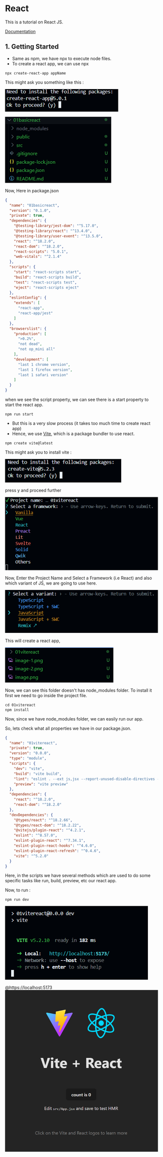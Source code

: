 # React
This is a tutorial on React JS. 

[Documentation](https://react.dev/)

## 1. Getting Started

- Same as npm, we have npx to execute node files.
- To create a react app, we can use npx

```
npx create-react-app appName
```
This might ask you something like this :

![alt text](image-6.png)

![alt text](image-7.png)


Now, Here in package.json

```json
{
  "name": "01basicreact",
  "version": "0.1.0",
  "private": true,
  "dependencies": {
    "@testing-library/jest-dom": "^5.17.0",
    "@testing-library/react": "^13.4.0",
    "@testing-library/user-event": "^13.5.0",
    "react": "^18.2.0",
    "react-dom": "^18.2.0",
    "react-scripts": "5.0.1",
    "web-vitals": "^2.1.4"
  },
  "scripts": {
    "start": "react-scripts start",
    "build": "react-scripts build",
    "test": "react-scripts test",
    "eject": "react-scripts eject"
  },
  "eslintConfig": {
    "extends": [
      "react-app",
      "react-app/jest"
    ]
  },
  "browserslist": {
    "production": [
      ">0.2%",
      "not dead",
      "not op_mini all"
    ],
    "development": [
      "last 1 chrome version",
      "last 1 firefox version",
      "last 1 safari version"
    ]
  }
}

```

when we see the script property, we can see there is a start property to start the react app.

``` 
npm run start
```


- But this is a very slow process (it takes too much time to create react app)
- Hence, we use [Vite](https://vitejs.dev/), which is a package bundler to use react.

```
npm create vite@latest
```
This might ask you to install vite : 

 ![alt text](image.png)

press y and proceed further

![alt text](image-1.png)

Now, Enter the Project Name and Select a Framework (i.e React) and also which variant of JS, we are going to use here.

![alt text](image-2.png)

This will create a react app,

![alt text](image-3.png)

Now, we can see this folder doesn't has node_modules folder. To install it first we need to go inside the project file. 

``` 
cd 01vitereact
npm install
```

Now, since we have node_modules folder, we can easily run our app.

So, lets check what all properties we have in our package.json.

```json
{
  "name": "01vitereact",
  "private": true,
  "version": "0.0.0",
  "type": "module",
  "scripts": {
    "dev": "vite",
    "build": "vite build",
    "lint": "eslint . --ext js,jsx --report-unused-disable-directives --max-warnings 0",
    "preview": "vite preview"
  },
  "dependencies": {
    "react": "^18.2.0",
    "react-dom": "^18.2.0"
  },
  "devDependencies": {
    "@types/react": "^18.2.66",
    "@types/react-dom": "^18.2.22",
    "@vitejs/plugin-react": "^4.2.1",
    "eslint": "^8.57.0",
    "eslint-plugin-react": "^7.34.1",
    "eslint-plugin-react-hooks": "^4.6.0",
    "eslint-plugin-react-refresh": "^0.4.6",
    "vite": "^5.2.0"
  }
}
```

Here, in the scripts we have several methods which are used to do some specific tasks like run, build, preview, etc our react app.

Now, to run : 

```
npm run dev
```

![alt text](image-4.png)

@https://localhost:5173
![alt text](image-5.png)


